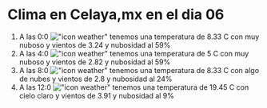 # Clima en Celaya,mx en el dia 06

1. A las 0:0 !["icon weather"](http://openweathermap.org/img/w/04n.png) tenemos una temperatura de 8.33 C con muy nuboso y  vientos de 3.24 y nubosidad al 59%
1. A las 4:0 !["icon weather"](http://openweathermap.org/img/w/04n.png) tenemos una temperatura de 5 C con muy nuboso y  vientos de 2.82 y nubosidad al 59%
1. A las 8:0 !["icon weather"](http://openweathermap.org/img/w/02d.png) tenemos una temperatura de 8.33 C con algo de nubes y  vientos de 2.8 y nubosidad al 24%
1. A las 12:0 !["icon weather"](http://openweathermap.org/img/w/01d.png) tenemos una temperatura de 19.45 C con cielo claro y  vientos de 3.91 y nubosidad al 9%
